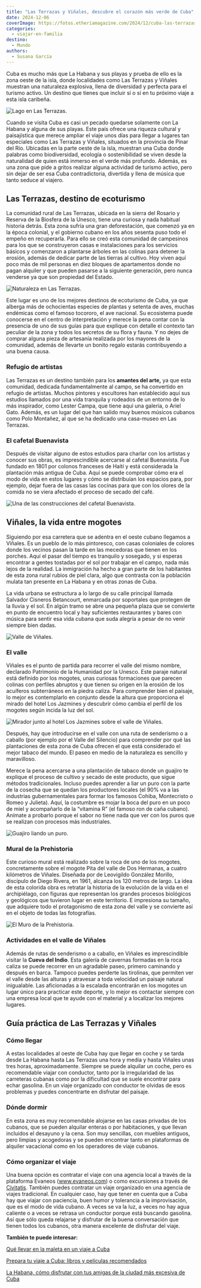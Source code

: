 ```yaml
---
title: "Las Terrazas y Viñales, descubre el corazón más verde de Cuba"
date: 2024-12-06
coverImage: https://fotos.etheriamagazine.com/2024/12/cuba-las-terrazas-jardines.jpg
categories: 
  - viajar-en-familia
destino: 
  - Mundo
authors: 
  - Susana García
---
```


Cuba es mucho más que La Habana y sus playas y prueba de ello es la zona oeste de la 
isla, donde localidades como Las Terrazas y Viñales muestran una naturaleza explosiva, 
llena de diversidad y perfecta para el turismo activo. Un destino que tienes que incluir 
sí o sí en tu próximo viaje a esta isla caribeña. 

![Lago en Las Terrazas.](https://fotos.etheriamagazine.com/2024/12/cuba-las-terrazas-embarcadero.jpg "Lago en Las Terrazas. © Susana García")

Cuando se visita Cuba es casi un pecado quedarse solamente con La Habana y alguna de sus 
playas. Este país ofrece una riqueza cultural y paisajística que merece ampliar el viaje 
unos días para llegar a lugares tan especiales como Las Terrazas y Viñales, situados en 
la provincia de Pinar del Río. Ubicadas en la parte oeste de la isla, muestran una Cuba 
donde palabras como biodiversidad, ecología o sostenibilidad se viven desde la 
naturalidad de quien está inmerso en el verde más profundo. Además, es una zona que pide 
a gritos realizar alguna actividad de turismo activo, pero sin dejar de ser esa Cuba 
contradictoria, divertida y llena de música que tanto seduce al viajero. 

## Las Terrazas, destino de ecoturismo

La comunidad rural de Las Terrazas, ubicada en la sierra del Rosario y Reserva de la 
Biosfera de la Unesco, tiene una curiosa y nada habitual historia detrás. Esta zona 
sufría una gran deforestación, que comenzó ya en la época colonial, y el gobierno cubano 
en los años sesenta puso todo el empeño en recuperarla. Para ello se creó esta comunidad 
de campesinos para los que se construyeron casas e instalaciones para los servicios 
básicos y comenzaron a plantarse árboles en las colinas para detener la erosión, además 
de dedicar parte de las tierras al cultivo. Hoy viven aquí poco más de mil personas en 
diez bloques de apartamentos donde no pagan alquiler y que pueden pasarse a la siguiente 
generación, pero nunca venderse ya que son propiedad del Estado. 

![Naturaleza en Las Terrazas.](https://fotos.etheriamagazine.com/2024/12/cuba-las-terrazas-jardines.jpg "Naturaleza en Las Terrazas. © Susana García")

Este lugar es uno de los mejores destinos de ecoturismo de Cuba, ya que alberga más de 
ochocientas especies de plantas y setenta de aves, muchas endémicas como el famoso 
tocororo, el ave nacional. Su ecosistema puede conocerse en el centro de interpretación 
y merece la pena contar con la presencia de uno de sus guías para que explique con 
detalle el contexto tan peculiar de la zona y todos los secretos de su flora y fauna. Y 
no dejes de comprar alguna pieza de artesanía realizada por los mayores de la comunidad, 
además de llevarte un bonito regalo estarás contribuyendo a una buena causa. 

### Refugio de artistas

Las Terrazas es un destino también para los **amantes del arte,** ya que esta comunidad, 
dedicada fundamentalmente al campo, se ha convertido en refugio de artistas. Muchos 
pintores y escultores han establecido aquí sus estudios llamados por una vida tranquila 
y rodeados de un entorno de lo más inspirador, como Lester Campa, que tiene aquí una 
galería, o Ariel Gato. Además, es un lugar del que han salido muy buenos músicos cubanos 
como Polo Montañez, al que se ha dedicado una casa-museo en Las Terrazas. 

### El cafetal Buenavista

Después de visitar alguno de estos estudios para charlar con los artistas y conocer sus 
obras, es imprescindible acercarse al cafetal Buenavista. Fue fundado en 1801 por 
colonos franceses de Haití y está considerada la plantación más antigua de Cuba. Aquí se 
puede comprobar cómo era el modo de vida en estos lugares y cómo se distribuían los 
espacios para, por ejemplo, dejar fuera de las casas las cocinas para que con los olores 
de la comida no se viera afectado el proceso de secado del café. 

![Una de las construcciones del cafetal Buenavista.](https://fotos.etheriamagazine.com/2024/12/cuba-las-terrazas-hacienda.jpg "Una de las construcciones del cafetal Buenavista. © Susana García")

## Viñales, la vida entre mogotes

Siguiendo por esa carretera que se adentra en el oeste cubano llegamos a Viñales. Es un 
pueblo de lo más pintoresco, con casas coloniales de colores donde los vecinos pasan la 
tarde en las mecedoras que tienen en los porches. Aquí el pasar del tiempo es tranquilo 
y sosegado, y si esperas encontrar a gentes tostadas por el sol por trabajar en el 
campo, nada más lejos de la realidad. La inmigración ha hecho a gran parte de los 
habitantes de esta zona rural rubios de piel clara, algo que contrasta con la población 
mulata tan presente en La Habana y en otras zonas de Cuba. 

La vida urbana se estructura a lo largo de su calle principal llamada Salvador Cisneros 
Betancourt, enmarcada por soportales que protegen de la lluvia y el sol. En algún tramo 
se abre una pequeña plaza que se convierte en punto de encuentro local y hay suficientes 
restaurantes y bares con música para sentir esa vida cubana que suda alegría a pesar de 
no venir siempre bien dadas. 

![Valle de Viñales.](https://fotos.etheriamagazine.com/2024/12/cuba-vinales-valle-hacienda.jpg "Valle de Viñales. © Susana García")

### El valle

Viñales es el punto de partida para recorrer el valle del mismo nombre, declarado 
Patrimonio de la Humanidad por la Unesco. Este paraje natural está definido por los 
mogotes, unas curiosas formaciones que parecen colinas con perfiles abruptos y que 
tienen su origen en la erosión de los acuíferos subterráneos en la piedra caliza. Para 
comprender bien el paisaje, lo mejor es contemplarlo en conjunto desde la altura que 
proporciona el mirado del hotel Los Jazmines y descubrir cómo cambia el perfil de los 
mogotes según incida la luz del sol. 

![Mirador junto al hotel Los Jazmines sobre el valle de Viñales.](https://fotos.etheriamagazine.com/2024/12/cuba-vinales-mirador-los-jazmines.jpg "Mirador junto al hotel Los Jazmines sobre el valle de Viñales. © Susana García")

Después, hay que introducirse en el valle con una ruta de senderismo o a caballo (por 
ejemplo por el Valle del Silencio) para comprender por qué las plantaciones de esta zona 
de Cuba ofrecen el que está considerado el mejor tabaco del mundo. El paseo en medio de 
la naturaleza es sencillo y maravilloso. 

Merece la pena acercarse a una plantación de tabaco donde un guajiro te explique el 
proceso de cultivo y secado de este producto, que sigue métodos tradicionales. Incluso 
puedes aprender a liar un puro con la parte de la cosecha que se quedan los productores 
locales (el 90% va a las industrias gubernamentales para formar los famosos Cohiba, 
Montecristo o Romeo y Julieta). Aquí, la costumbre es mojar la boca del puro en un poco 
de miel y acompañarlo de la “vitamina R” (el famoso ron de caña cubano). Anímate a 
probarlo porque el sabor no tiene nada que ver con los puros que se realizan con 
procesos más industriales. 

![Guajiro liando un puro.](https://fotos.etheriamagazine.com/2024/12/cuba-vinales-puros.jpg "Guajiro liando un puro. © Susana García")

### Mural de la Prehistoria

Este curioso mural está realizado sobre la roca de uno de los mogotes, concretamente 
sobre el mogote Pita del valle de Dos Hermanas, a cuatro kilómetros de Viñales. Diseñada 
por de Leovigildo González Morillo, discípulo de Diego Rivera, en 1961, alcanza los 120 
metros de largo. La idea de esta colorida obra es retratar la historia de la evolución 
de la vida en el archipiélago, con figuras que representan los grandes procesos 
biológicos y geológicos que tuvieron lugar en este territorio. E impresiona su tamaño, 
que adquiere todo el protagonismo de esta zona del valle y se convierte así en el objeto 
de todas las fotografías. 

![El Muro de la Prehistoria.](https://fotos.etheriamagazine.com/2024/12/cuba-las-terrazas-mural-prehistoria.jpg "El Muro de la Prehistoria. © Susana García")

### Actividades en el valle de Viñales

Además de rutas de senderismo o a caballo, en Viñales es imprescindible visitar la 
**Cueva del Indio**. Esta galería de cavernas formadas en la roca caliza se puede 
recorrer en un agradable paseo, primero caminando y después en barca. Tampoco puedes 
perderte las tirolinas, que permiten ver el valle desde las alturas y atravesar a toda 
velocidad un paisaje natural inigualable. Las aficionadas a la escalada encontrarán en 
los mogotes un lugar único para practicar este deporte, y lo mejor es contactar siempre 
con una empresa local que te ayude con el material y a localizar los mejores lugares. 

## Guía práctica de Las Terrazas y Viñales

### Cómo llegar

A estas localidades al oeste de Cuba hay que llegar en coche y se tarda desde La Habana 
hasta Las Terrazas una hora y media y hasta Viñales unas tres horas, aproximadamente. 
Siempre se puede alquilar un coche, pero es recomendable viajar con conductor, tanto por 
la irregularidad de las carreteras cubanas como por la dificultad que se suele encontrar 
para echar gasolina. En un viaje organizado con conductor te olvidas de esos problemas y 
puedes concentrarte en disfrutar del paisaje. 

### Dónde dormir

En esta zona es muy recomendable alojarse en las casas privadas de los cubanos, que se 
pueden alquilar enteras o por habitaciones, y que llevan incluidos el desayuno y la 
cena. Son muy sencillas, con muebles antiguos, pero limpias y acogedoras y se pueden 
encontrar tanto en plataformas de alquiler vacacional como en los operadores de viaje 
cubanos. 

### Cómo organizar el viaje

Una buena opción es contratar el viaje con una agencia local a través de la plataforma 
Evaneos (www.evaneos.com) o como excursiones a través de [Civitatis](https://www.civitatis.com/es/?aid=10211). 
También puedes contratar un viaje organizado en una agencia de viajes tradicional. En 
cualquier caso, hay que tener en cuenta que a Cuba hay que viajar con paciencia, buen 
humor y tolerancia a la improvisación, que es el modo de vida cubano. A veces se va la 
luz, a veces no hay agua caliente o a veces se retrasa un conductor porque está buscando 
gasolina. Así que sólo queda relajarse y disfrutar de la buena conversación que tienen 
todos los cubanos, otra manera excelente de disfrutar del viaje. 

**También te puede interesar:** 

[Qué llevar en la maleta en un viaje a 
Cuba](https://etheriamagazine.com/2024/02/28/que-llevar-maleta-viaje-a-cuba/) 

[Prepara tu viaje a Cuba: libros y películas 
recomendados](https://etheriamagazine.com/2020/05/08/prepara-tu-viaje-a-cuba-libros-peliculas/) 

[La Habana, cómo disfrutar con tus amigas de la ciudad más excesiva de 
Cuba](https://etheriamagazine.com/2024/08/30/la-habana-cuba-con-amigas/)
